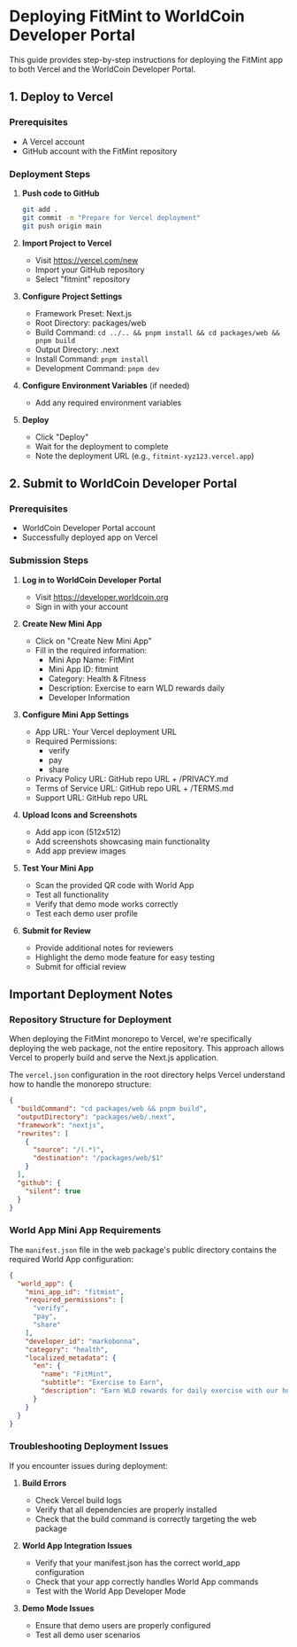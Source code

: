 # Deploying FitMint to WorldCoin Developer Portal

This guide provides step-by-step instructions for deploying the FitMint app to both Vercel and the WorldCoin Developer Portal.

## 1. Deploy to Vercel

### Prerequisites

- A Vercel account
- GitHub account with the FitMint repository

### Deployment Steps

1. **Push code to GitHub**
   ```bash
   git add .
   git commit -m "Prepare for Vercel deployment"
   git push origin main
   ```

2. **Import Project to Vercel**
   - Visit https://vercel.com/new
   - Import your GitHub repository
   - Select "fitmint" repository

3. **Configure Project Settings**
   - Framework Preset: Next.js
   - Root Directory: packages/web
   - Build Command: `cd ../.. && pnpm install && cd packages/web && pnpm build`
   - Output Directory: .next
   - Install Command: `pnpm install`
   - Development Command: `pnpm dev`

4. **Configure Environment Variables** (if needed)
   - Add any required environment variables

5. **Deploy**
   - Click "Deploy"
   - Wait for the deployment to complete
   - Note the deployment URL (e.g., `fitmint-xyz123.vercel.app`)

## 2. Submit to WorldCoin Developer Portal

### Prerequisites

- WorldCoin Developer Portal account
- Successfully deployed app on Vercel

### Submission Steps

1. **Log in to WorldCoin Developer Portal**
   - Visit https://developer.worldcoin.org
   - Sign in with your account

2. **Create New Mini App**
   - Click on "Create New Mini App"
   - Fill in the required information:
     - Mini App Name: FitMint
     - Mini App ID: fitmint
     - Category: Health & Fitness
     - Description: Exercise to earn WLD rewards daily
     - Developer Information

3. **Configure Mini App Settings**
   - App URL: Your Vercel deployment URL
   - Required Permissions:
     - verify
     - pay
     - share
   - Privacy Policy URL: GitHub repo URL + /PRIVACY.md
   - Terms of Service URL: GitHub repo URL + /TERMS.md
   - Support URL: GitHub repo URL

4. **Upload Icons and Screenshots**
   - Add app icon (512x512)
   - Add screenshots showcasing main functionality
   - Add app preview images

5. **Test Your Mini App**
   - Scan the provided QR code with World App
   - Test all functionality
   - Verify that demo mode works correctly
   - Test each demo user profile

6. **Submit for Review**
   - Provide additional notes for reviewers
   - Highlight the demo mode feature for easy testing
   - Submit for official review

## Important Deployment Notes

### Repository Structure for Deployment

When deploying the FitMint monorepo to Vercel, we're specifically deploying the web package, not the entire repository. This approach allows Vercel to properly build and serve the Next.js application.

The `vercel.json` configuration in the root directory helps Vercel understand how to handle the monorepo structure:

```json
{
  "buildCommand": "cd packages/web && pnpm build",
  "outputDirectory": "packages/web/.next",
  "framework": "nextjs",
  "rewrites": [
    { 
      "source": "/(.*)", 
      "destination": "/packages/web/$1" 
    }
  ],
  "github": {
    "silent": true
  }
}
```

### World App Mini App Requirements

The `manifest.json` file in the web package's public directory contains the required World App configuration:

```json
{
  "world_app": {
    "mini_app_id": "fitmint",
    "required_permissions": [
      "verify",
      "pay",
      "share"
    ],
    "developer_id": "markobonna",
    "category": "health",
    "localized_metadata": {
      "en": {
        "name": "FitMint",
        "subtitle": "Exercise to Earn",
        "description": "Earn WLD rewards for daily exercise with our human-verified fitness app"
      }
    }
  }
}
```

### Troubleshooting Deployment Issues

If you encounter issues during deployment:

1. **Build Errors**
   - Check Vercel build logs
   - Verify that all dependencies are properly installed
   - Check that the build command is correctly targeting the web package

2. **World App Integration Issues**
   - Verify that your manifest.json has the correct world_app configuration
   - Check that your app correctly handles World App commands
   - Test with the World App Developer Mode
   
3. **Demo Mode Issues**
   - Ensure that demo users are properly configured
   - Test all demo user scenarios
